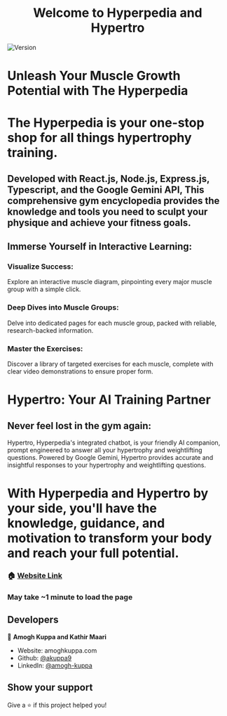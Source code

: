 <h1 align="center">Welcome to Hyperpedia and Hypertro</h1>
<p>
  <img alt="Version" src="https://img.shields.io/badge/version-0.0.0-blue.svg?cacheSeconds=2592000" />
</p>

# Unleash Your Muscle Growth Potential with The Hyperpedia

# The Hyperpedia is your one-stop shop for all things hypertrophy training.  

## Developed with React.js, Node.js, Express.js, Typescript, and the Google Gemini API, This comprehensive gym encyclopedia provides the knowledge and tools you need to sculpt your physique and achieve your fitness goals.

## Immerse Yourself in Interactive Learning:

### Visualize Success: 

Explore an interactive muscle diagram, pinpointing every major muscle group with a simple click.

### Deep Dives into Muscle Groups: 

Delve into dedicated pages for each muscle group, packed with reliable, research-backed information.

### Master the Exercises: 

Discover a library of targeted exercises for each muscle, complete with clear video demonstrations to ensure proper form.


# Hypertro: Your AI Training Partner

## Never feel lost in the gym again:
Hypertro, Hyperpedia's integrated chatbot, is your friendly AI companion, prompt engineered to answer all your hypertrophy and weightlifting questions. Powered by Google Gemini, Hypertro provides accurate and insightful responses to your hypertrophy and weightlifting questions.

# With Hyperpedia and Hypertro by your side, you'll have the knowledge, guidance, and motivation to transform your body and reach your full potential.


### 🏠 [Website Link](https://hyperpedia.net)
### May take ~1 minute to load the page


## Developers

👤 **Amogh Kuppa and Kathir Maari**

* Website: amoghkuppa.com
* Github: [@akuppa9](https://github.com/akuppa9)
* LinkedIn: [@amogh-kuppa](https://linkedin.com/in/amogh-kuppa)

## Show your support

Give a ⭐️ if this project helped you!
